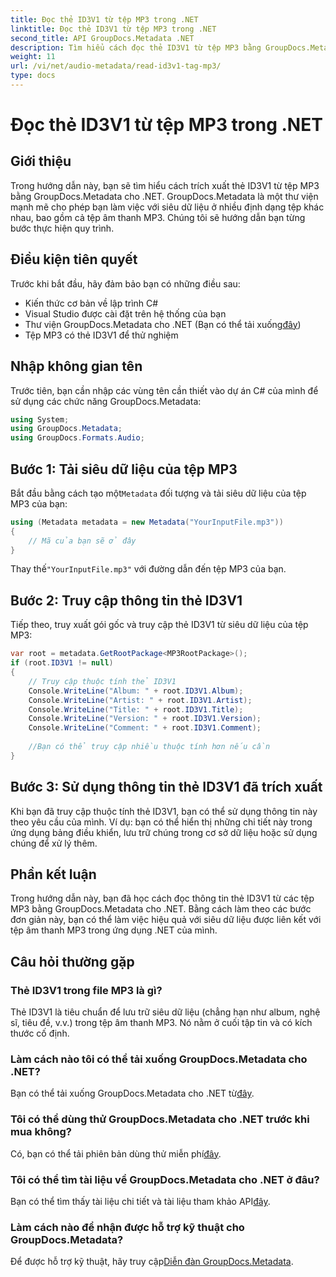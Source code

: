 ```yaml
---
title: Đọc thẻ ID3V1 từ tệp MP3 trong .NET
linktitle: Đọc thẻ ID3V1 từ tệp MP3 trong .NET
second_title: API GroupDocs.Metadata .NET
description: Tìm hiểu cách đọc thẻ ID3V1 từ tệp MP3 bằng GroupDocs.Metadata cho .NET. Hướng dẫn từng bước với các ví dụ về mã.
weight: 11
url: /vi/net/audio-metadata/read-id3v1-tag-mp3/
type: docs
---
```

# Đọc thẻ ID3V1 từ tệp MP3 trong .NET

## Giới thiệu
Trong hướng dẫn này, bạn sẽ tìm hiểu cách trích xuất thẻ ID3V1 từ tệp MP3 bằng GroupDocs.Metadata cho .NET. GroupDocs.Metadata là một thư viện mạnh mẽ cho phép bạn làm việc với siêu dữ liệu ở nhiều định dạng tệp khác nhau, bao gồm cả tệp âm thanh MP3. Chúng tôi sẽ hướng dẫn bạn từng bước thực hiện quy trình.
## Điều kiện tiên quyết
Trước khi bắt đầu, hãy đảm bảo bạn có những điều sau:
- Kiến thức cơ bản về lập trình C#
- Visual Studio được cài đặt trên hệ thống của bạn
-  Thư viện GroupDocs.Metadata cho .NET (Bạn có thể tải xuống[đây](https://releases.groupdocs.com/metadata/net/))
- Tệp MP3 có thẻ ID3V1 để thử nghiệm

## Nhập không gian tên
Trước tiên, bạn cần nhập các vùng tên cần thiết vào dự án C# của mình để sử dụng các chức năng GroupDocs.Metadata:
```csharp
using System;
using GroupDocs.Metadata;
using GroupDocs.Formats.Audio;
```
## Bước 1: Tải siêu dữ liệu của tệp MP3
 Bắt đầu bằng cách tạo một`Metadata` đối tượng và tải siêu dữ liệu của tệp MP3 của bạn:
```csharp
using (Metadata metadata = new Metadata("YourInputFile.mp3"))
{
    // Mã của bạn sẽ ở đây
}
```
 Thay thế`"YourInputFile.mp3"` với đường dẫn đến tệp MP3 của bạn.
## Bước 2: Truy cập thông tin thẻ ID3V1
Tiếp theo, truy xuất gói gốc và truy cập thẻ ID3V1 từ siêu dữ liệu của tệp MP3:
```csharp
var root = metadata.GetRootPackage<MP3RootPackage>();
if (root.ID3V1 != null)
{
    // Truy cập thuộc tính thẻ ID3V1
    Console.WriteLine("Album: " + root.ID3V1.Album);
    Console.WriteLine("Artist: " + root.ID3V1.Artist);
    Console.WriteLine("Title: " + root.ID3V1.Title);
    Console.WriteLine("Version: " + root.ID3V1.Version);
    Console.WriteLine("Comment: " + root.ID3V1.Comment);
    
    //Bạn có thể truy cập nhiều thuộc tính hơn nếu cần
}
```
## Bước 3: Sử dụng thông tin thẻ ID3V1 đã trích xuất
Khi bạn đã truy cập thuộc tính thẻ ID3V1, bạn có thể sử dụng thông tin này theo yêu cầu của mình. Ví dụ: bạn có thể hiển thị những chi tiết này trong ứng dụng bảng điều khiển, lưu trữ chúng trong cơ sở dữ liệu hoặc sử dụng chúng để xử lý thêm.

## Phần kết luận
Trong hướng dẫn này, bạn đã học cách đọc thông tin thẻ ID3V1 từ các tệp MP3 bằng GroupDocs.Metadata cho .NET. Bằng cách làm theo các bước đơn giản này, bạn có thể làm việc hiệu quả với siêu dữ liệu được liên kết với tệp âm thanh MP3 trong ứng dụng .NET của mình.

## Câu hỏi thường gặp
### Thẻ ID3V1 trong file MP3 là gì?
Thẻ ID3V1 là tiêu chuẩn để lưu trữ siêu dữ liệu (chẳng hạn như album, nghệ sĩ, tiêu đề, v.v.) trong tệp âm thanh MP3. Nó nằm ở cuối tập tin và có kích thước cố định.
### Làm cách nào tôi có thể tải xuống GroupDocs.Metadata cho .NET?
 Bạn có thể tải xuống GroupDocs.Metadata cho .NET từ[đây](https://releases.groupdocs.com/metadata/net/).
### Tôi có thể dùng thử GroupDocs.Metadata cho .NET trước khi mua không?
 Có, bạn có thể tải phiên bản dùng thử miễn phí[đây](https://releases.groupdocs.com/).
### Tôi có thể tìm tài liệu về GroupDocs.Metadata cho .NET ở đâu?
 Bạn có thể tìm thấy tài liệu chi tiết và tài liệu tham khảo API[đây](https://tutorials.groupdocs.com/metadata/net/).
### Làm cách nào để nhận được hỗ trợ kỹ thuật cho GroupDocs.Metadata?
 Để được hỗ trợ kỹ thuật, hãy truy cập[Diễn đàn GroupDocs.Metadata](https://forum.groupdocs.com/c/metadata/14).